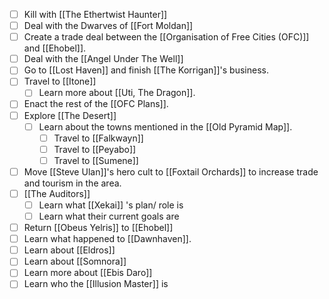 - [ ] Kill with [[The Ethertwist Haunter]] 
- [ ] Deal with the Dwarves of [[Fort Moldan]]
- [ ] Create a trade deal between the [[Organisation of Free Cities (OFC)]] and [[Ehobel]].
- [ ] Deal with the [[Angel Under The Well]]
- [ ] Go to [[Lost Haven]] and finish [[The Korrigan]]'s business.
- [ ] Travel to [[Itone]]
	- [ ] Learn more about [[Uti, The Dragon]].
- [ ] Enact the rest of the [[OFC Plans]].
- [ ] Explore [[The Desert]]
	- [ ] Learn about the towns mentioned in the [[Old Pyramid Map]].
		- [ ] Travel to [[Falkwayn]]
		- [ ] Travel to [[Peyabo]]
		- [ ] Travel to [[Sumene]]
- [ ] Move [[Steve Ulan]]'s hero cult to [[Foxtail Orchards]] to increase trade and tourism in the area.
- [ ] [[The Auditors]]
	- [ ] Learn what [[Xekai]] 's plan/ role is
	- [ ] Learn what their current goals are
- [ ] Return [[Obeus Yelris]] to [[Ehobel]]
- [ ] Learn what happened to [[Dawnhaven]].
- [ ] Learn about [[Eldros]]
- [ ] Learn about [[Somnora]] 
- [ ] Learn more about [[Ebis Daro]]
- [ ] Learn who the [[Illusion Master]] is